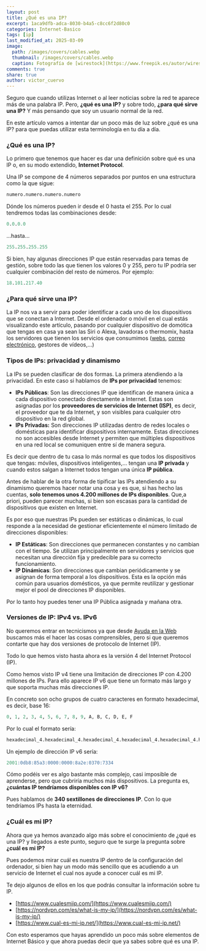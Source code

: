 ```yaml
---
layout: post
title: ¿Qué es una IP?
excerpt: 1aca9dfb-adca-8030-b4a5-c8cc6f2d80c0
categories: Internet-Basico
tags: [ip]
last_modified_at: 2025-03-09
image:
  path: /images/covers/cables.webp
  thumbnail: /images/covers/cables.webp
  caption: Fotografía de [wirestock](https://www.freepik.es/autor/wirestock)
comments: true
share: true
author: victor_cuervo
---
```


Seguro que cuando utilizas Internet o al leer noticias sobre la red te aparece más de una palabra IP. Pero, **¿qué es una IP?** y sobre todo, **¿para qué sirve una IP?** Y más pensando que soy un usuario normal de la red.


En este artículo vamos a intentar dar un poco más de luz sobre ¿qué es una IP? para que puedas utilizar esta terminología en tu día a día.


### ¿Qué es una IP?


Lo primero que tenemos que hacer es dar una definición sobre qué es una IP o, en su modo extendido, **Internet Protocol**.


Una IP se compone de 4 números separados por puntos en una estructura como la que sigue:


```sql
numero.numero.numero.numero
```


Dónde los números pueden ir desde el 0 hasta el 255. Por lo cual tendremos todas las combinaciones desde:


```sql
0.0.0.0
```


…hasta…


```sql
255.255.255.255
```


Si bien, hay algunas direcciones IP que están reservadas para temas de gestión, sobre todo las que tienen los valores 0 y 255, pero tu IP podría ser cualquier combinación del resto de números. Por ejemplo:


```sql
18.101.217.40
```


### ¿Para qué sirve una IP?


La IP nos va a servir para poder identificar a cada uno de los dispositivos que se conectan a Internet. Desde el ordenador o móvil en el cual estás visualizando este artículo, pasando por cualquier dispositivo de domótica que tengas en casa ya sean las Siri o Alexa, lavadoras o thermomix, hasta los servidores que tienen los servicios que consumimos ([webs](https://www.ayudaenlaweb.com/desarrollo-web/), [correo electrónico](https://www.ayudaenlaweb.com/correo-electronico/), gestores de vídeos,…)


### Tipos de IPs: privacidad y dinamismo


La IPs se pueden clasificar de dos formas. La primera atendiendo a la privacidad. En este caso si hablamos de **IPs por privacidad** tenemos:

- **IPs Públicas**: Son las direcciones IP que identifican de manera única a cada dispositivo conectado directamente a Internet. Estas son asignadas por los **proveedores de servicios de Internet (ISP)**, es decir, el proveedor que te da Internet, y son visibles para cualquier otro dispositivo en la red global.
- **IPs Privadas:** Son direcciones IP utilizadas dentro de redes locales o domésticas para identificar dispositivos internamente. Estas direcciones no son accesibles desde Internet y permiten que múltiples dispositivos en una red local se comuniquen entre sí de manera segura.

Es decir que dentro de tu casa lo más normal es que todos los dispositivos que tengas: móviles, dispositivos inteligentes,… tengan una **IP privada** y cuando estos salgan a Internet todos tengan una única **IP pública**.


Antes de hablar de la otra forma de tipificar las IPs atendiendo a su dinamismo queremos hacer notar una cosa y es que, si has hecho las cuentas, **solo tenemos unos 4.200 millones de IPs disponibles**. Que,a priori, pueden parecer muchas, si bien son escasas para la cantidad de dispositivos que existen en Internet.


Es por eso que nuestras IPs pueden ser estáticas o dinámicas, lo cual responde a la necesidad de gestionar eficientemente el número limitado de direcciones disponibles:

- **IP Estáticas**: Son direcciones que permanecen constantes y no cambian con el tiempo. Se utilizan principalmente en servidores y servicios que necesitan una dirección fija y predecible para su correcto funcionamiento.
- **IP Dinámicas**: Son direcciones que cambian periódicamente y se asignan de forma temporal a los dispositivos. Esta es la opción más común para usuarios domésticos, ya que permite reutilizar y gestionar mejor el pool de direcciones IP disponibles.

Por lo tanto hoy puedes tener una IP Pública asignada y mañana otra.


### **Versiones de IP: IPv4 vs. IPv6**


No queremos entrar en tecnicismos ya que desde [Ayuda en la Web](https://www.ayudaenlaweb.com/) buscamos más el hacer las cosas comprensibles, pero si que queremos contarte que hay dos versiones de protocolo de Internet (IP).


Todo lo que hemos visto hasta ahora es la versión 4 del Internet Protocol (IP).


Como hemos visto IP v4 tiene una limitación de direcciones IP con 4.200 millones de IPs. Para ello aparece IP v6 que tiene un formato más largo y que soporta muchas más direcciones IP.


En concreto son ocho grupos de cuatro caracteres en formato hexadecimal, es decir, base 16:


```sql
0, 1, 2, 3, 4, 5, 6, 7, 8, 9, A, B, C, D, E, F
```


Por lo cual el formato sería:


```sql
hexadecimal_4.hexadecimal_4.hexadecimal_4.hexadecimal_4.hexadecimal_4.hexadecimal_4.hexadecimal_4.hexadecimal_4
```


Un ejemplo de dirección IP v6 sería:


```sql
2001:0db8:85a3:0000:0000:8a2e:0370:7334
```


Cómo podéis ver es algo bastante más complejo, casi imposible de aprenderse, pero que cubriría muchos más dispositivos. La pregunta es, **¿cuántas IP tendríamos disponibles con IP v6?**


Pues hablamos de **340 sextillones de direcciones IP**. Con lo que tendríamos IPs hasta la eternidad.


### ¿Cuál es mi IP?


Ahora que ya hemos avanzado algo más sobre el conocimiento de ¿qué es una IP? y llegados a este punto, seguro que te surge la pregunta sobre **¿cuál es mi IP?**


Pues podemos mirar cuál es nuestra IP dentro de la configuración del ordenador, si bien hay un modo más sencillo que es acudiendo a un servicio de Internet el cual nos ayude a conocer cuál es mi IP. 


Te dejo algunos de ellos en los que podrás consultar la información sobre tu IP.

- [https://www.cualesmiip.com/](https://www.cualesmiip.com/)
- [https://nordvpn.com/es/what-is-my-ip/](https://nordvpn.com/es/what-is-my-ip/)
- [https://www.cual-es-mi-ip.net/](https://www.cual-es-mi-ip.net/)

Con esto esperamos que hayas aprendido un poco más sobre elementos de Internet Básico y que ahora puedas decir que ya sabes sobre qué es una IP.

